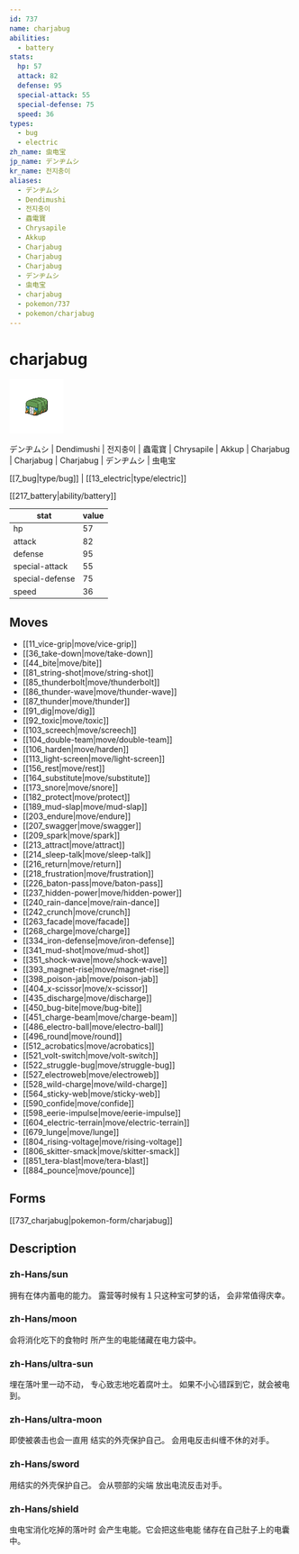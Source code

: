 ```yaml
---
id: 737
name: charjabug
abilities:
  - battery
stats:
  hp: 57
  attack: 82
  defense: 95
  special-attack: 55
  special-defense: 75
  speed: 36
types:
  - bug
  - electric
zh_name: 虫电宝
jp_name: デンヂムシ
kr_name: 전지충이
aliases:
  - デンヂムシ
  - Dendimushi
  - 전지충이
  - 蟲電寶
  - Chrysapile
  - Akkup
  - Charjabug
  - Charjabug
  - Charjabug
  - デンヂムシ
  - 虫电宝
  - charjabug
  - pokemon/737
  - pokemon/charjabug
---
```

# charjabug

![](https://raw.githubusercontent.com/PokeAPI/sprites/master/sprites/pokemon/737.png)

デンヂムシ | Dendimushi | 전지충이 | 蟲電寶 | Chrysapile | Akkup | Charjabug | Charjabug | Charjabug | デンヂムシ | 虫电宝

[[7_bug|type/bug]] | [[13_electric|type/electric]]

[[217_battery|ability/battery]]

|stat|value|
|---|---|
|hp|57|
|attack|82|
|defense|95|
|special-attack|55|
|special-defense|75|
|speed|36|


## Moves

- [[11_vice-grip|move/vice-grip]]
- [[36_take-down|move/take-down]]
- [[44_bite|move/bite]]
- [[81_string-shot|move/string-shot]]
- [[85_thunderbolt|move/thunderbolt]]
- [[86_thunder-wave|move/thunder-wave]]
- [[87_thunder|move/thunder]]
- [[91_dig|move/dig]]
- [[92_toxic|move/toxic]]
- [[103_screech|move/screech]]
- [[104_double-team|move/double-team]]
- [[106_harden|move/harden]]
- [[113_light-screen|move/light-screen]]
- [[156_rest|move/rest]]
- [[164_substitute|move/substitute]]
- [[173_snore|move/snore]]
- [[182_protect|move/protect]]
- [[189_mud-slap|move/mud-slap]]
- [[203_endure|move/endure]]
- [[207_swagger|move/swagger]]
- [[209_spark|move/spark]]
- [[213_attract|move/attract]]
- [[214_sleep-talk|move/sleep-talk]]
- [[216_return|move/return]]
- [[218_frustration|move/frustration]]
- [[226_baton-pass|move/baton-pass]]
- [[237_hidden-power|move/hidden-power]]
- [[240_rain-dance|move/rain-dance]]
- [[242_crunch|move/crunch]]
- [[263_facade|move/facade]]
- [[268_charge|move/charge]]
- [[334_iron-defense|move/iron-defense]]
- [[341_mud-shot|move/mud-shot]]
- [[351_shock-wave|move/shock-wave]]
- [[393_magnet-rise|move/magnet-rise]]
- [[398_poison-jab|move/poison-jab]]
- [[404_x-scissor|move/x-scissor]]
- [[435_discharge|move/discharge]]
- [[450_bug-bite|move/bug-bite]]
- [[451_charge-beam|move/charge-beam]]
- [[486_electro-ball|move/electro-ball]]
- [[496_round|move/round]]
- [[512_acrobatics|move/acrobatics]]
- [[521_volt-switch|move/volt-switch]]
- [[522_struggle-bug|move/struggle-bug]]
- [[527_electroweb|move/electroweb]]
- [[528_wild-charge|move/wild-charge]]
- [[564_sticky-web|move/sticky-web]]
- [[590_confide|move/confide]]
- [[598_eerie-impulse|move/eerie-impulse]]
- [[604_electric-terrain|move/electric-terrain]]
- [[679_lunge|move/lunge]]
- [[804_rising-voltage|move/rising-voltage]]
- [[806_skitter-smack|move/skitter-smack]]
- [[851_tera-blast|move/tera-blast]]
- [[884_pounce|move/pounce]]

## Forms



[[737_charjabug|pokemon-form/charjabug]]

## Description

### zh-Hans/sun

拥有在体内蓄电的能力。
露营等时候有１只这种宝可梦的话，
会非常值得庆幸。

### zh-Hans/moon

会将消化吃下的食物时
所产生的电能储藏在电力袋中。

### zh-Hans/ultra-sun

埋在落叶里一动不动，
专心致志地吃着腐叶土。
如果不小心错踩到它，就会被电到。

### zh-Hans/ultra-moon

即使被袭击也会一直用
结实的外壳保护自己。
会用电反击纠缠不休的对手。

### zh-Hans/sword

用结实的外壳保护自己。
会从颚部的尖端
放出电流反击对手。

### zh-Hans/shield

虫电宝消化吃掉的落叶时
会产生电能。它会把这些电能
储存在自己肚子上的电囊中。

